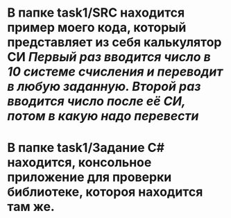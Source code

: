 # В папке task1/SRC находится пример моего кода, который представляет из себя калькулятор СИ *Первый раз вводится число в 10 системе счисления и переводит в любую заданную. Второй раз вводится число после её СИ, потом в какую надо перевести*
# В папке task1/Задание C# находится, консольное приложение для проверки библиотеке, котороя находится там же.
